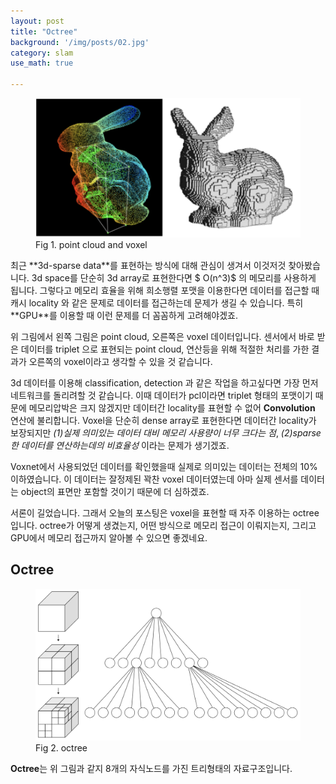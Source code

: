 ```yaml
---
layout: post
title: "Octree"
background: '/img/posts/02.jpg'
category: slam
use_math: true

---
```


<figure>
<img class="img-fluid" src="/img/posts/pcl_vox.PNG" alt="pcl_ovx">
<figcaption>Fig 1. point cloud and voxel</figcaption>
</figure>
최근 **3d-sparse data**를 표현하는 방식에 대해 관심이 생겨서 이것저것 찾아봤습니다.
3d space를 단순히 3d array로 표현한다면 $ O(n^3)$ 의 메모리를 사용하게 됩니다.
그렇다고 메모리 효율을 위해 희소행렬 포맷을 이용한다면 데이터를 접근할 때 캐시 locality 와 같은 문제로
데이터를 접근하는데 문제가 생길 수 있습니다. 
특히 **GPU**를 이용할 때 이런 문제를 더 꼼꼼하게 고려해야겠죠.

위 그림에서 왼쪽 그림은 point cloud, 오른쪽은 voxel 데이터입니다.
센서에서 바로 받은 데이터를  triplet 으로 표현되는 point cloud,
연산등을 위해 적절한 처리를 가한 결과가 오른쪽의 voxel이라고 생각할 수 있을 것 같습니다.

3d 데이터를 이용해 classification, detection 과 같은 작업을 하고싶다면 가장 먼저 네트워크를 돌리려할 것 같습니다.
이때 데이터가 pcl이라면 triplet 형태의 포맷이기 때문에 메모리압박은 크지 않겠지만 
데이터간 locality를 표현할 수 없어 **Convolution** 연산에 불리합니다.
Voxel을 단순히 dense array로 표현한다면 데이터간 locality가 보장되지만 *(1)실제 의미있는 데이터 대비 메모리 사용량이 너무 크다는 점*, 
*(2)sparse 한 데이터를 연산하는데의 비효율성* 이라는 문제가 생기겠죠.

Voxnet에서 사용되었던 데이터를 확인했을때 실제로 의미있는 데이터는 전체의 10% 이하였습니다.
이 데이터는 잘정제된 꽉찬 voxel 데이터였는데 아마 실제 센서를 데이터는 object의 표면만 포함할 것이기 때문에
더 심하겠죠.

서론이 길었습니다. 그래서 오늘의 포스팅은 voxel을 표현할 때 자주 이용하는 octree 입니다.
octree가 어떻게 생겼는지, 어떤 방식으로 메모리 접근이 이뤄지는지, 그리고 GPU에서 메모리 접근까지 알아볼 수 있으면 좋겠네요.

## Octree
<figure>
<img class="img-fluid" src="/img/posts/octree.png" alt="octree">
<figcaption>Fig 2. octree</figcaption>
</figure>

**Octree**는 위 그림과 같지 8개의 자식노드를 가진 트리형태의 자료구조입니다.



